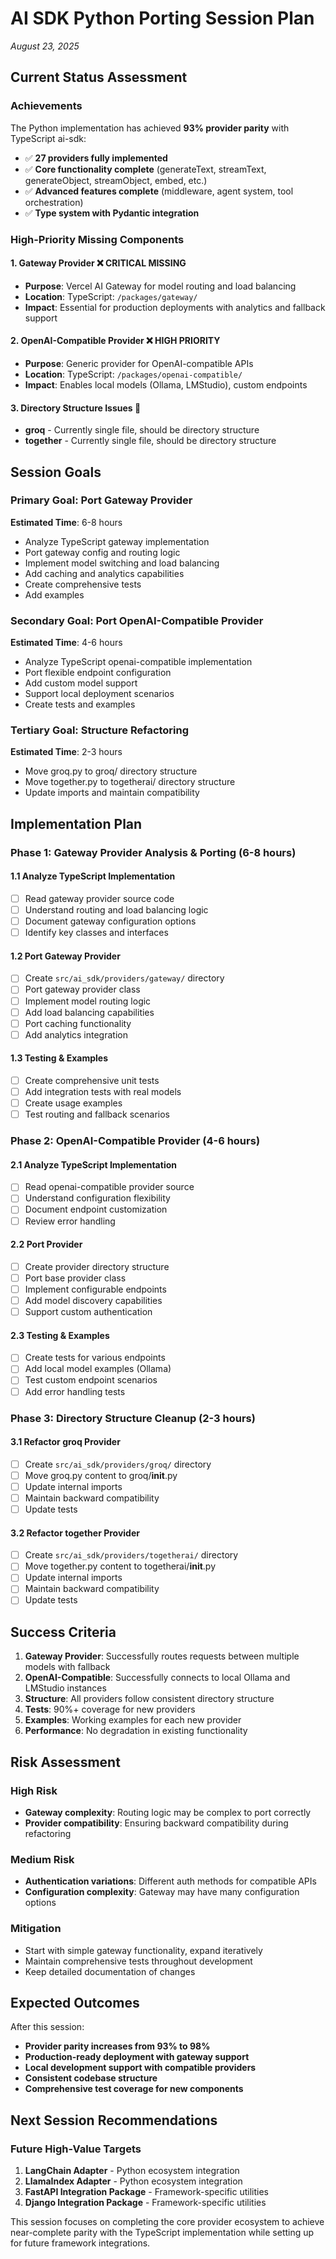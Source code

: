 # AI SDK Python Porting Session Plan
*August 23, 2025*

## Current Status Assessment

### Achievements
The Python implementation has achieved **93% provider parity** with TypeScript ai-sdk:
- ✅ **27 providers fully implemented** 
- ✅ **Core functionality complete** (generateText, streamText, generateObject, streamObject, embed, etc.)
- ✅ **Advanced features complete** (middleware, agent system, tool orchestration)
- ✅ **Type system with Pydantic integration**

### High-Priority Missing Components

#### 1. Gateway Provider ❌ **CRITICAL MISSING**
- **Purpose**: Vercel AI Gateway for model routing and load balancing
- **Location**: TypeScript: `/packages/gateway/`
- **Impact**: Essential for production deployments with analytics and fallback support

#### 2. OpenAI-Compatible Provider ❌ **HIGH PRIORITY**  
- **Purpose**: Generic provider for OpenAI-compatible APIs
- **Location**: TypeScript: `/packages/openai-compatible/`
- **Impact**: Enables local models (Ollama, LMStudio), custom endpoints

#### 3. Directory Structure Issues 🔧
- **groq** - Currently single file, should be directory structure
- **together** - Currently single file, should be directory structure

## Session Goals

### Primary Goal: Port Gateway Provider
**Estimated Time**: 6-8 hours
- Analyze TypeScript gateway implementation
- Port gateway config and routing logic
- Implement model switching and load balancing
- Add caching and analytics capabilities
- Create comprehensive tests
- Add examples

### Secondary Goal: Port OpenAI-Compatible Provider  
**Estimated Time**: 4-6 hours
- Analyze TypeScript openai-compatible implementation
- Port flexible endpoint configuration
- Add custom model support
- Support local deployment scenarios
- Create tests and examples

### Tertiary Goal: Structure Refactoring
**Estimated Time**: 2-3 hours
- Move groq.py to groq/ directory structure
- Move together.py to togetherai/ directory structure
- Update imports and maintain compatibility

## Implementation Plan

### Phase 1: Gateway Provider Analysis & Porting (6-8 hours)

#### 1.1 Analyze TypeScript Implementation
- [ ] Read gateway provider source code
- [ ] Understand routing and load balancing logic  
- [ ] Document gateway configuration options
- [ ] Identify key classes and interfaces

#### 1.2 Port Gateway Provider
- [ ] Create `src/ai_sdk/providers/gateway/` directory
- [ ] Port gateway provider class
- [ ] Implement model routing logic
- [ ] Add load balancing capabilities
- [ ] Port caching functionality
- [ ] Add analytics integration

#### 1.3 Testing & Examples
- [ ] Create comprehensive unit tests
- [ ] Add integration tests with real models
- [ ] Create usage examples
- [ ] Test routing and fallback scenarios

### Phase 2: OpenAI-Compatible Provider (4-6 hours)

#### 2.1 Analyze TypeScript Implementation
- [ ] Read openai-compatible provider source
- [ ] Understand configuration flexibility
- [ ] Document endpoint customization
- [ ] Review error handling

#### 2.2 Port Provider
- [ ] Create provider directory structure
- [ ] Port base provider class
- [ ] Implement configurable endpoints
- [ ] Add model discovery capabilities
- [ ] Support custom authentication

#### 2.3 Testing & Examples
- [ ] Create tests for various endpoints
- [ ] Add local model examples (Ollama)
- [ ] Test custom endpoint scenarios
- [ ] Add error handling tests

### Phase 3: Directory Structure Cleanup (2-3 hours)

#### 3.1 Refactor groq Provider
- [ ] Create `src/ai_sdk/providers/groq/` directory
- [ ] Move groq.py content to groq/__init__.py
- [ ] Update internal imports
- [ ] Maintain backward compatibility
- [ ] Update tests

#### 3.2 Refactor together Provider  
- [ ] Create `src/ai_sdk/providers/togetherai/` directory
- [ ] Move together.py content to togetherai/__init__.py
- [ ] Update internal imports
- [ ] Maintain backward compatibility
- [ ] Update tests

## Success Criteria

1. **Gateway Provider**: Successfully routes requests between multiple models with fallback
2. **OpenAI-Compatible**: Successfully connects to local Ollama and LMStudio instances
3. **Structure**: All providers follow consistent directory structure
4. **Tests**: 90%+ coverage for new providers
5. **Examples**: Working examples for each new provider
6. **Performance**: No degradation in existing functionality

## Risk Assessment

### High Risk
- **Gateway complexity**: Routing logic may be complex to port correctly
- **Provider compatibility**: Ensuring backward compatibility during refactoring

### Medium Risk  
- **Authentication variations**: Different auth methods for compatible APIs
- **Configuration complexity**: Gateway may have many configuration options

### Mitigation
- Start with simple gateway functionality, expand iteratively
- Maintain comprehensive tests throughout development
- Keep detailed documentation of changes

## Expected Outcomes

After this session:
- **Provider parity increases from 93% to 98%**
- **Production-ready deployment with gateway support**
- **Local development support with compatible providers**  
- **Consistent codebase structure**
- **Comprehensive test coverage for new components**

## Next Session Recommendations

### Future High-Value Targets
1. **LangChain Adapter** - Python ecosystem integration
2. **LlamaIndex Adapter** - Python ecosystem integration  
3. **FastAPI Integration Package** - Framework-specific utilities
4. **Django Integration Package** - Framework-specific utilities

This session focuses on completing the core provider ecosystem to achieve near-complete parity with the TypeScript implementation while setting up for future framework integrations.